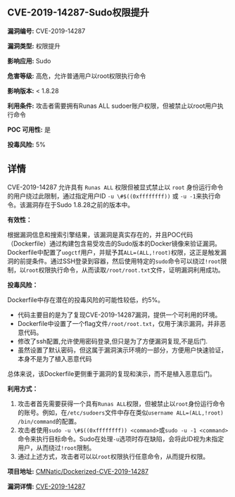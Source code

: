 ## CVE-2019-14287-Sudo权限提升

**漏洞编号:** CVE-2019-14287

**漏洞类型:** 权限提升

**影响应用:** Sudo

**危害等级:** 高危，允许普通用户以root权限执行命令

**影响版本:** < 1.8.28

**利用条件:** 攻击者需要拥有Runas ALL sudoer账户权限，但被禁止以root用户执行命令

**POC 可用性:** 是

**投毒风险:** 5%

## 详情

CVE-2019-14287 允许具有 `Runas ALL` 权限但被显式禁止以 `root` 身份运行命令的用户绕过此限制，通过指定用户ID `-u \#$((0xffffffff))` 或 `-u -1`来执行命令。该漏洞存在于Sudo 1.8.28之前的版本中。

**有效性：**

根据漏洞信息和搜索引擎结果，该漏洞是真实存在的，并且POC代码（Dockerfile）通过构建包含易受攻击的Sudo版本的Docker镜像来验证漏洞。Dockerfile中配置了`uogctf`用户，并赋予其`ALL=(ALL,!root)`权限，这正是触发漏洞的前提条件。通过SSH登录到容器，然后使用特定的`sudo`命令可以绕过`!root`限制，以`root`权限执行命令，从而读取`/root/root.txt`文件，证明漏洞利用成功。

**投毒风险：**

Dockerfile中存在潜在的投毒风险的可能性较低，约5%。
* 代码主要目的是为了复现CVE-2019-14287漏洞，提供一个可利用的环境。
*  Dockerfile中设置了一个flag文件`/root/root.txt`，仅用于演示漏洞，并非恶意代码。
* 修改了ssh配置,允许使用密码登录,但只是为了方便漏洞复现,不是后门.
* 虽然设置了默认密码，但这属于漏洞演示环境的一部分，方便用户快速验证，本身不是为了植入恶意代码

总体来说，该Dockerfile更侧重于漏洞的复现和演示，而不是植入恶意后门。

**利用方式：**

1.  攻击者首先需要获得一个具有`Runas ALL`权限，但被禁止以`root`身份运行命令的账号。例如，在`/etc/sudoers`文件中存在类似`username ALL=(ALL,!root) /bin/command`的配置。
2.  攻击者使用`sudo -u \#$((0xffffffff)) <command>`或`sudo -u -1 <command>`命令来执行目标命令。Sudo在处理`-u`选项时存在缺陷，会将此ID视为未指定用户，从而绕过`!root`限制。
3.  通过上述方式，攻击者可以以`root`权限执行任意命令，从而提升权限。

**项目地址:** [CMNatic/Dockerized-CVE-2019-14287](https://github.com/CMNatic/Dockerized-CVE-2019-14287)

**漏洞详情:** [CVE-2019-14287](https://nvd.nist.gov/vuln/detail/CVE-2019-14287)